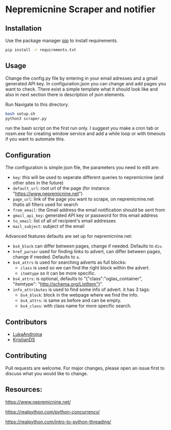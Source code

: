 # Nepremicnine Scraper and notifier

## Installation

Use the package manager [pip](https://pip.pypa.io/en/stable/) to install requirements.

```bash
pip install -r requirements.txt
```

## Usage

Change the config.py file by entering in your email adresses and a gmail generated API key.
In configuration.json you can change and add pages you want to check. There exist a simple template what it should look like and also in next section there is description of json elements.

Run
Navigate to this directory.
```bash
bash setup.sh
python3 scraper.py
```
run the bash script on the first run only. I suggest you make a cron tab or nssm.exe for creating window service and add a while loop or with timeouts if you want to automate this.

## Configuration
The configuration is simple json file, the parameters you need to edit are:
- `key`: this will be used to seperate different queries to nepremicnine (and other sites in the future)
- `default_url`: root url of the page (for instance: "https://www.nepremicnine.net")
- `page_url`: link of the page you want to scrape, on nepremicnine.net thatis all filters used for search
- `from_email`: the Gmail address the email notification should be sent from
- `gmail_api_key`: generated API key or password for this email address
- `to_email`: list of all of recipient's email addresses 
- `mail_subject`: subject of the email

Advanced features defaults are set up for nepremicnine.net:

- `bs4_block` can differ between pages, change if needed. Defaults to `div`.
- `href_parser` used for finding links to advert, can differ between pages, change if needed. Defaults to `a`.
- `bs4_attrs` is used for searching adverts as full blocks:
  - `class` is used so we can find the right block within the advert.
  - `itemtype` so it can be more specific.
- `bs4_attrs`: is optional, defaults to "{"class":"oglas_container", "itemtype": "http://schema.org/ListItem"}".
- `info_attributes` is used to find some info of advert. it has 3 tags:
  - `bs4_block`: block in the webpage where we find the info.
  - `bs4_attrs`: is same as before and can be empty.
  - `bs4_class`: with class name for more specific search.

## Contributors
- [LukaAndrojna](https://github.com/LukaAndrojna)
- [KristjanDS](https://github.com/kristjands)

## Contributing
Pull requests are welcome. For major changes, please open an issue first to discuss what you would like to change.

## Resources:

https://www.nepremicnine.net/

https://realpython.com/python-concurrency/

https://realpython.com/intro-to-python-threading/

